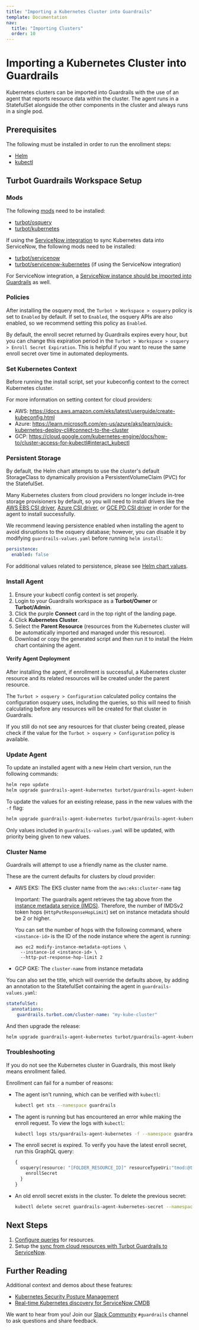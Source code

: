 ```yaml
---
title: "Importing a Kubernetes Cluster into Guardrails"
template: Documentation
nav:
  title: "Importing Clusters"
  order: 10
---
```


# Importing a Kubernetes Cluster into Guardrails

Kubernetes clusters can be imported into Guardrails with the use of an agent
that reports resource data within the cluster. The agent runs in a StatefulSet
alongside the other components in the cluster and always runs in a single pod.

## Prerequisites

The following must be installed in order to run the enrollment steps:

- [Helm](https://helm.sh/docs/intro/install/)
- [kubectl](https://kubernetes.io/docs/tasks/tools/)

## Turbot Guardrails Workspace Setup

### Mods

The following [mods](https://turbot.com/guardrails/docs/mods) need to be installed:
- [turbot/osquery](https://turbot.com/guardrails/docs/mods/turbot/osquery)
- [turbot/kubernetes](https://turbot.com/guardrails/docs/mods/kubernetes/kubernetes)

If using the [ServiceNow integration](https://turbot.com/guardrails/docs/guides/servicenow) to sync Kubernetes data into ServiceNow, the following mods need to be installed:
- [turbot/servicenow](https://turbot.com/guardrails/docs/mods/servicenow/servicenow)
- [turbot/servicenow-kubernetes](https://turbot.com/guardrails/docs/mods/servicenow/servicenow-kubernetes) (if using the ServiceNow integration)

For ServiceNow integration, a [ServiceNow instance should be imported into Guardrails](https://turbot.com/guardrails/docs/guides/servicenow/import-servicenow-instance) as well.

### Policies

After installing the osquery mod, the `Turbot > Workspace > osquery` policy is set to `Enabled` by default. If set to `Enabled`, the osquery APIs are also enabled, so we recommend setting this policy as `Enabled`.

By default, the enroll secret returned by Guardrails expires every hour, but you can change this expiration period in the `Turbot > Workspace > osquery > Enroll Secret Expiration`. This is helpful if you want to reuse the same enroll secret over time in automated deployments.

### Set Kubernetes Context

Before running the install script, set your kubeconfig context to the correct Kubernetes cluster.

For more information on setting context for cloud providers:

- AWS: https://docs.aws.amazon.com/eks/latest/userguide/create-kubeconfig.html
- Azure: https://learn.microsoft.com/en-us/azure/aks/learn/quick-kubernetes-deploy-cli#connect-to-the-cluster
- GCP: https://cloud.google.com/kubernetes-engine/docs/how-to/cluster-access-for-kubectl#interact_kubectl

### Persistent Storage

By default, the Helm chart attempts to use the cluster's default StorageClass to dynamically provision a PersistentVolumeClaim (PVC) for the StatefulSet.

Many Kubernetes clusters from cloud providers no longer include in-tree storage provisioners by default, so you will need to install drivers like the [AWS EBS CSI driver](https://docs.aws.amazon.com/eks/latest/userguide/ebs-csi.html), [Azure CSI driver](https://learn.microsoft.com/en-us/azure/aks/csi-storage-drivers), or [GCE PD CSI driver](https://cloud.google.com/kubernetes-engine/docs/how-to/persistent-volumes/gce-pd-csi-driver) in order for the agent to install successfully.

We recommend leaving persistence enabled when installing the agent to avoid
disruptions to the osquery database; however, you can disable it by modifying
`guardrails-values.yaml` before running `helm install`:

```yml
persistence:
  enabled: false
```

For additional values related to persistence, please see [Helm chart values](https://github.com/turbot/helm-charts/tree/main/charts/guardrails-agent-kubernetes#values).

### Install Agent

1. Ensure your kubectl config context is set properly.
2. Login to your Guardrails workspace as a **Turbot/Owner** or **Turbot/Admin**.
3. Click the purple **Connect** card in the top right of the landing page.
4. Click **Kubernetes Cluster**.
5. Select the **Parent Resource** (resources from the Kubernetes cluster will be automatically imported and managed under this resource).
6. Download or copy the generated script and then run it to install the Helm chart containing the agent.

#### Verify Agent Deployment

After installing the agent, if enrollment is successful, a Kubernetes cluster resource and its related resources will be created under the parent resource.

The `Turbot > osquery > Configuration` calculated policy contains the configuration osquery uses, including the queries, so this will need to finish calculating before any resources will be created for that cluster in Guardrails.

If you still do not see any resources for that cluster being created, please check if the value for the `Turbot > osquery > Configuration` policy is available.

### Update Agent

To update an installed agent with a new Helm chart version, run the following commands:

```sh
helm repo update
helm upgrade guardrails-agent-kubernetes turbot/guardrails-agent-kubernetes --namespace guardrails --reuse-values
```

To update the values for an existing release, pass in the new values with the `-f` flag:

```sh
helm upgrade guardrails-agent-kubernetes turbot/guardrails-agent-kubernetes --namespace guardrails --reuse-values -f guardrails-values.yaml
```

Only values included in `guardrails-values.yaml` will be updated, with priority being given to new values.

### Cluster Name

Guardrails will attempt to use a friendly name as the cluster name.

These are the current defaults for clusters by cloud provider:
- AWS EKS: The EKS cluster name from the `aws:eks:cluster-name` tag

  Important: The guardrails agent retrieves the tag above from the [instance metadata service (IMDS)](https://docs.aws.amazon.com/AWSEC2/latest/UserGuide/ec2-instance-metadata.html). Therefore, the number of IMDSv2 token hops (`HttpPutResponseHopLimit`) set on instance metadata should be 2 or higher.

  You can set the number of hops with the following command, where `<instance-id>` is the ID of the node instance where the agent is running:
  
  ```
  aws ec2 modify-instance-metadata-options \
    --instance-id <instance-id> \
    --http-put-response-hop-limit 2
  ```

- GCP GKE: The `cluster-name` from instance metadata

You can also set the title, which will override the defaults above, by adding
an annotation to the StatefulSet containing the agent in
`guardrails-values.yaml`:

```yml
statefulSet:
  annotations:
    guardrails.turbot.com/cluster-name: "my-kube-cluster"
```

And then upgrade the release:

```sh
helm upgrade guardrails-agent-kubernetes turbot/guardrails-agent-kubernetes --namespace guardrails --reuse-values -f guardrails-values.yaml
```

### Troubleshooting

If you do not see the Kubernetes cluster in Guardrails, this most likely means enrollment failed.

Enrollment can fail for a number of reasons:

- The agent isn't running, which can be verified with `kubectl`:
  ```sh
  kubectl get sts --namespace guardrails
  ```
- The agent is running but has encountered an error while making the enroll request. To view the logs with `kubectl`:
  ```sh
  kubectl logs sts/guardrails-agent-kubernetes -f --namespace guardrails
  ```
- The enroll secret is expired. To verify you have the latest enroll secret, run this GraphQL query:
  ```graphql
  {
    osquery(resource: "[FOLDER_RESOURCE_ID]" resourceTypeUri:"tmod:@turbot/kubernetes#/resource/types/cluster") {
      enrollSecret
    }
  }
  ```
- An old enroll secret exists in the cluster. To delete the previous secret:
  ```sh
  kubectl delete secret guardrails-agent-kubernetes-secret --namespace guardrails
  ```

## Next Steps

1. [Configure queries](guides/kubernetes/configure-queries) for resources.
2. Setup the [sync from cloud resources with Turbot Guardrails to ServiceNow](/guardrails/docs/guides/servicenow/guardrails-to-servicenow-sync).

## Further Reading

Additional context and demos about these features:
- [Kubernetes Security Posture Management](https://turbot.com/guardrails/blog/2024/05/kubernetes-security-posture-management)
- [Real-time Kubernetes discovery for ServiceNow CMDB](https://turbot.com/guardrails/blog/2024/05/servicenow-kubernetes-discovery)

We want to hear from you! Join our [Slack Community](https://turbot.com/community/join) `#guardrails` channel to ask questions and share feedback.
